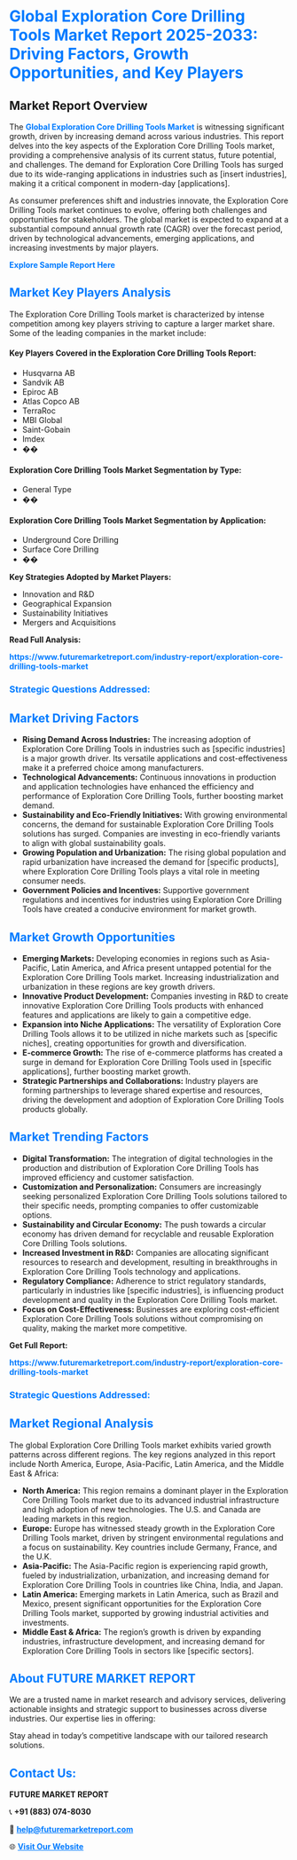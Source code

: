 <h1 style="color: #007BFF;">Global Exploration Core Drilling Tools Market Report 2025-2033: Driving Factors, Growth Opportunities, and Key Players</h1>

<section id="overview">
<h2>Market Report Overview</h2>
<p>The <a href="https://www.futuremarketreport.com/industry-report/exploration-core-drilling-tools-market" style="color: #007BFF; text-decoration: none;"><strong>Global Exploration Core Drilling Tools Market</strong></a> is witnessing significant growth, driven by increasing demand across various industries. This report delves into the key aspects of the Exploration Core Drilling Tools market, providing a comprehensive analysis of its current status, future potential, and challenges. The demand for Exploration Core Drilling Tools has surged due to its wide-ranging applications in industries such as [insert industries], making it a critical component in modern-day [applications].</p>
<p>As consumer preferences shift and industries innovate, the Exploration Core Drilling Tools market continues to evolve, offering both challenges and opportunities for stakeholders. The global market is expected to expand at a substantial compound annual growth rate (CAGR) over the forecast period, driven by technological advancements, emerging applications, and increasing investments by major players.</p>
</section>

<section id="overview">
<p><a href="https://www.futuremarketreport.com/request-sample/reportId=117951" style="color: #007BFF; text-decoration: none;"><strong>Explore Sample Report Here</strong></a></p>
</section>

<section id="key-players">
<h2 style="color: #007BFF;">Market Key Players Analysis</h2>
<p>The Exploration Core Drilling Tools market is characterized by intense competition among key players striving to capture a larger market share. Some of the leading companies in the market include:</p>
<h4>Key Players Covered in the Exploration Core Drilling Tools Report:</h4>
<ul><li>Husqvarna AB</li><li>Sandvik AB</li><li>Epiroc AB</li><li>Atlas Copco AB</li><li>TerraRoc</li><li>MBI Global</li><li>Saint-Gobain</li><li>Imdex</li><li>��</li></ul>
<h4>Exploration Core Drilling Tools Market Segmentation by Type:</h4>
<ul><li>General Type</li><li>��</li></ul>

<h4>Exploration Core Drilling Tools Market Segmentation by Application:</h4>
<ul><li>Underground Core Drilling</li><li>Surface Core Drilling</li><li>��</li></ul>
<p><strong>Key Strategies Adopted by Market Players:</strong></p>
<ul>
<li>Innovation and R&D</li>
<li>Geographical Expansion</li>
<li>Sustainability Initiatives</li>
<li>Mergers and Acquisitions</li>
</ul>
</section>

<section>
<p><strong>Read Full Analysis: </strong></p><a href="https://www.futuremarketreport.com/industry-report/exploration-core-drilling-tools-market" style="color: #007BFF; text-decoration: none;"><strong>https://www.futuremarketreport.com/industry-report/exploration-core-drilling-tools-market</strong></a>
<h3 style="color: #007BFF;">Strategic Questions Addressed:</h3>
</section>

<section id="driving-factors">
<h2 style="color: #007BFF;">Market Driving Factors</h2>
<ul>
<li><strong>Rising Demand Across Industries:</strong> The increasing adoption of Exploration Core Drilling Tools in industries such as [specific industries] is a major growth driver. Its versatile applications and cost-effectiveness make it a preferred choice among manufacturers.</li>
<li><strong>Technological Advancements:</strong> Continuous innovations in production and application technologies have enhanced the efficiency and performance of Exploration Core Drilling Tools, further boosting market demand.</li>
<li><strong>Sustainability and Eco-Friendly Initiatives:</strong> With growing environmental concerns, the demand for sustainable Exploration Core Drilling Tools solutions has surged. Companies are investing in eco-friendly variants to align with global sustainability goals.</li>
<li><strong>Growing Population and Urbanization:</strong> The rising global population and rapid urbanization have increased the demand for [specific products], where Exploration Core Drilling Tools plays a vital role in meeting consumer needs.</li>
<li><strong>Government Policies and Incentives:</strong> Supportive government regulations and incentives for industries using Exploration Core Drilling Tools have created a conducive environment for market growth.</li>
</ul>
</section>

<section id="growth-opportunities">
<h2 style="color: #007BFF;">Market Growth Opportunities</h2>
<ul>
<li><strong>Emerging Markets:</strong> Developing economies in regions such as Asia-Pacific, Latin America, and Africa present untapped potential for the Exploration Core Drilling Tools market. Increasing industrialization and urbanization in these regions are key growth drivers.</li>
<li><strong>Innovative Product Development:</strong> Companies investing in R&D to create innovative Exploration Core Drilling Tools products with enhanced features and applications are likely to gain a competitive edge.</li>
<li><strong>Expansion into Niche Applications:</strong> The versatility of Exploration Core Drilling Tools allows it to be utilized in niche markets such as [specific niches], creating opportunities for growth and diversification.</li>
<li><strong>E-commerce Growth:</strong> The rise of e-commerce platforms has created a surge in demand for Exploration Core Drilling Tools used in [specific applications], further boosting market growth.</li>
<li><strong>Strategic Partnerships and Collaborations:</strong> Industry players are forming partnerships to leverage shared expertise and resources, driving the development and adoption of Exploration Core Drilling Tools products globally.</li>
</ul>
</section>

<section id="trending-factors">
<h2 style="color: #007BFF;">Market Trending Factors</h2>
<ul>
<li><strong>Digital Transformation:</strong> The integration of digital technologies in the production and distribution of Exploration Core Drilling Tools has improved efficiency and customer satisfaction.</li>
<li><strong>Customization and Personalization:</strong> Consumers are increasingly seeking personalized Exploration Core Drilling Tools solutions tailored to their specific needs, prompting companies to offer customizable options.</li>
<li><strong>Sustainability and Circular Economy:</strong> The push towards a circular economy has driven demand for recyclable and reusable Exploration Core Drilling Tools solutions.</li>
<li><strong>Increased Investment in R&D:</strong> Companies are allocating significant resources to research and development, resulting in breakthroughs in Exploration Core Drilling Tools technology and applications.</li>
<li><strong>Regulatory Compliance:</strong> Adherence to strict regulatory standards, particularly in industries like [specific industries], is influencing product development and quality in the Exploration Core Drilling Tools market.</li>
<li><strong>Focus on Cost-Effectiveness:</strong> Businesses are exploring cost-efficient Exploration Core Drilling Tools solutions without compromising on quality, making the market more competitive.</li>
</ul>
</section>

<section>
<p><strong>Get Full Report: </strong></p><a href="https://www.futuremarketreport.com/industry-report/exploration-core-drilling-tools-market" style="color: #007BFF; text-decoration: none;"><strong>https://www.futuremarketreport.com/industry-report/exploration-core-drilling-tools-market</strong></a>
<h3 style="color: #007BFF;">Strategic Questions Addressed:</h3>
</section>


<section id="regional-analysis">
<h2 style="color: #007BFF;">Market Regional Analysis</h2>
<p>The global Exploration Core Drilling Tools market exhibits varied growth patterns across different regions. The key regions analyzed in this report include North America, Europe, Asia-Pacific, Latin America, and the Middle East & Africa:</p>
<ul>
<li><strong>North America:</strong> This region remains a dominant player in the Exploration Core Drilling Tools market due to its advanced industrial infrastructure and high adoption of new technologies. The U.S. and Canada are leading markets in this region.</li>
<li><strong>Europe:</strong> Europe has witnessed steady growth in the Exploration Core Drilling Tools market, driven by stringent environmental regulations and a focus on sustainability. Key countries include Germany, France, and the U.K.</li>
<li><strong>Asia-Pacific:</strong> The Asia-Pacific region is experiencing rapid growth, fueled by industrialization, urbanization, and increasing demand for Exploration Core Drilling Tools in countries like China, India, and Japan.</li>
<li><strong>Latin America:</strong> Emerging markets in Latin America, such as Brazil and Mexico, present significant opportunities for the Exploration Core Drilling Tools market, supported by growing industrial activities and investments.</li>
<li><strong>Middle East & Africa:</strong> The region’s growth is driven by expanding industries, infrastructure development, and increasing demand for Exploration Core Drilling Tools in sectors like [specific sectors].</li>
</ul>
</section>

<footer>
<h2 style="color: #007BFF;">About FUTURE MARKET REPORT</h2>
<p>We are a trusted name in market research and advisory services, delivering actionable insights and strategic support to businesses across diverse industries. Our expertise lies in offering:</p>

<p>Stay ahead in today’s competitive landscape with our tailored research solutions.</p>

<h2 style="color: #007BFF;">Contact Us:</h2>
<p><strong>FUTURE MARKET REPORT</strong></p>
<p>📞 <strong>+91 (883) 074-8030</strong></p>
<p>📧 <strong><a href="mailto:help@futuremarketreport.com" style="color: #007BFF;">help@futuremarketreport.com</a></strong></p>
<p>🌐 <strong><a href="https://www.futuremarketreport.com/" style="color: #007BFF;">Visit Our Website</a></strong></p>
</footer>